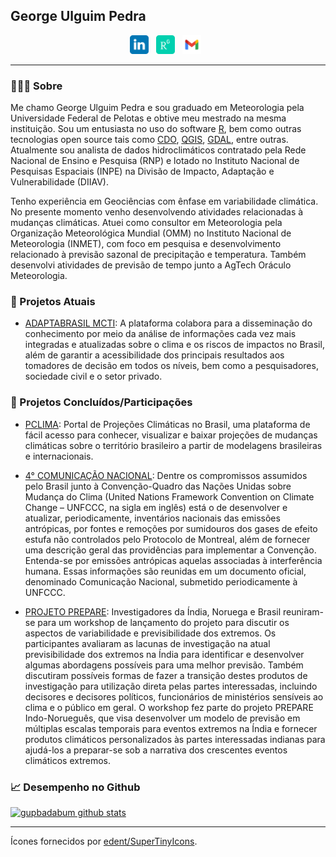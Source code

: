 ## George Ulguim Pedra

<p align='center'>
<a href="https://www.linkedin.com/in/george-ulguim-pedra-35843747/"><img height="30" src="images/linkedin.svg"></a>&nbsp;&nbsp;
<a href="https://www.researchgate.net/profile/George-Pedra-2"><img height="30" src="images/researchgate.svg"></a>&nbsp;&nbsp;
<a href="mailto:gupbadabum@gmail.com"><img height="30" src="images/gmail.svg"></a>&nbsp;&nbsp;
</p>


---

### 🙋🏽‍♂️ Sobre

Me chamo George Ulguim Pedra e sou graduado em Meteorologia pela Universidade Federal de Pelotas e obtive meu mestrado na mesma instituição. Sou um entusiasta no uso do software [R](https://cran.r-project.org), bem como outras tecnologias open source tais como [CDO](https://code.mpimet.mpg.de/projects/cdo), [QGIS](https://www.qgis.org/en/site/), [GDAL](https://gdal.org/), entre outras. Atualmente sou analista de dados hidroclimáticos contratado pela Rede Nacional de Ensino e Pesquisa (RNP) e lotado no Instituto Nacional de Pesquisas Espaciais (INPE) na Divisão de Impacto, Adaptação e Vulnerabilidade (DIIAV). 

Tenho experiência em Geociências com ênfase em variabilidade climática. No presente momento venho desenvolvendo atividades relacionadas à mudanças climáticas. Atuei como consultor em Meteorologia pela Organização Meteorológica Mundial (OMM) no Instituto Nacional de Meteorologia (INMET), com foco em pesquisa e desenvolvimento relacionado à previsão sazonal de precipitação e temperatura. Também desenvolvi atividades de previsão de tempo junto a AgTech Oráculo Meteorologia.


### 🚧 Projetos Atuais

* [ADAPTABRASIL MCTI](https://adaptabrasil.mcti.gov.br/): A plataforma colabora para a disseminação do conhecimento por meio da análise de informações cada vez mais integradas e atualizadas sobre o clima e os riscos de impactos no Brasil, além de garantir a acessibilidade dos principais resultados aos tomadores de decisão em todos os níveis, bem como a pesquisadores, sociedade civil e o setor privado.


### 🚧 Projetos Concluídos/Participações

* [PCLIMA](http://pclima.inpe.br/): Portal de Projeções Climáticas no Brasil, uma plataforma de fácil acesso para conhecer, visualizar e baixar projeções de mudanças climáticas sobre o território brasileiro a partir de modelagens brasileiras e internacionais.

* [4° COMUNICAÇÃO NACIONAL](https://www.gov.br/mcti/pt-br/acompanhe-o-mcti/sirene/publicacoes/comunicacoes-nacionais-do-brasil-a-unfccc): Dentre os compromissos assumidos pelo Brasil junto à Convenção-Quadro das Nações Unidas sobre Mudança do Clima (United Nations Framework Convention on Climate Change – UNFCCC, na sigla em inglês) está o de desenvolver e atualizar, periodicamente, inventários nacionais das emissões antrópicas, por fontes e remoções por sumidouros dos gases de efeito estufa não controlados pelo Protocolo de Montreal, além de fornecer uma descrição geral das providências para implementar a Convenção. Entenda-se por emissões antrópicas aquelas associadas à interferência humana. Essas informações são reunidas em um documento oficial, denominado Comunicação Nacional, submetido periodicamente à UNFCCC.


* [PROJETO PREPARE](https://www.teriin.org/opinion/preparing-future-climate-products-and-models-india): Investigadores da Índia, Noruega e Brasil reuniram-se para um workshop de lançamento do projeto para discutir os aspectos de variabilidade e previsibilidade dos extremos. Os participantes avaliaram as lacunas de investigação na atual previsibilidade dos extremos na Índia para identificar e desenvolver algumas abordagens possíveis para uma melhor previsão. Também discutiram possíveis formas de fazer a transição destes produtos de investigação para utilização direta pelas partes interessadas, incluindo decisores e decisores políticos, funcionários de ministérios sensíveis ao clima e o público em geral. O workshop fez parte do projeto PREPARE Indo-Norueguês, que visa desenvolver um modelo de previsão em múltiplas escalas temporais para eventos extremos na Índia e fornecer produtos climáticos personalizados às partes interessadas indianas para ajudá-los a preparar-se sob a narrativa dos crescentes eventos climáticos extremos.

### 📈 Desempenho no Github

[![gupbadabum github stats](https://github-readme-stats.vercel.app/api?username=gupbadabum&count_private=true)](https://github.com/mnunes/github-readme-stats)


<hr>

Ícones fornecidos por [edent/SuperTinyIcons](https://github.com/edent/SuperTinyIcons).
